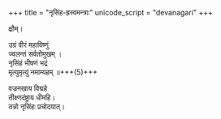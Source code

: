 +++
title = "नृसिंह-ह्रस्वमन्त्राः"
unicode_script = "devanagari"
+++

क्ष्रौम्।

उग्रं वीरं महाविष्णुं  
ज्वलन्तं सर्वतोमुखम् ।  
नृसिंहं भीषणं भद्रं  
मृत्युमृत्युं नमाम्यहम् ॥+++(5)+++

वज्रनखाय विद्महे  
तीक्ष्णदंष्ट्राय धीमहि।  
तन्नो नृसिंहः प्रचोदयात्।

